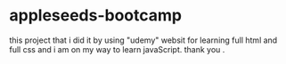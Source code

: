 # appleseeds-bootcamp 
this project that i did it by using "udemy" websit for learning full html and full css and i am on my way to learn javaScript.
thank you .
